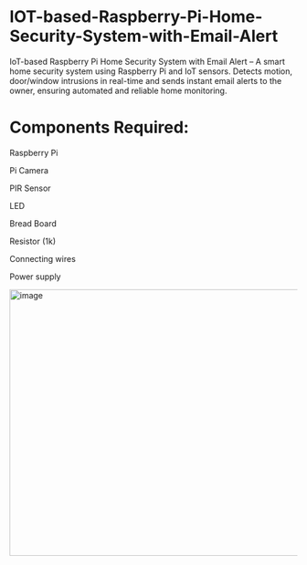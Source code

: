 # IOT-based-Raspberry-Pi-Home-Security-System-with-Email-Alert
IoT-based Raspberry Pi Home Security System with Email Alert – A smart home security system using Raspberry Pi and IoT sensors. Detects motion, door/window intrusions in real-time and sends instant email alerts to the owner, ensuring automated and reliable home monitoring.
# Components Required:

Raspberry Pi

Pi Camera

PIR Sensor

LED

Bread Board

Resistor (1k)

Connecting wires

Power supply

<img width="650" height="467" alt="image" src="https://github.com/user-attachments/assets/41fb8c45-bfd5-4a45-a73d-b7a72111b739" />
